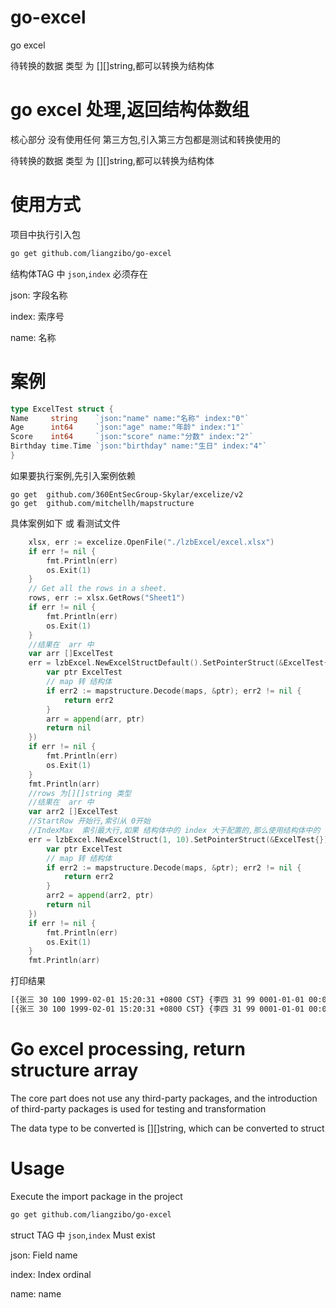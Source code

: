 # go-excel
go excel

待转换的数据 类型 为  [][]string,都可以转换为结构体

# go excel 处理,返回结构体数组
核心部分 没有使用任何 第三方包,引入第三方包都是测试和转换使用的

待转换的数据 类型 为  [][]string,都可以转换为结构体

# 使用方式
项目中执行引入包
```bash
go get github.com/liangzibo/go-excel
```
结构体TAG 中 `json`,`index` 必须存在

json: 字段名称

index: 索序号

name: 名称

# 案例
```go
type ExcelTest struct {
Name     string    `json:"name" name:"名称" index:"0"`
Age      int64     `json:"age" name:"年龄" index:"1"`
Score    int64     `json:"score" name:"分数" index:"2"`
Birthday time.Time `json:"birthday" name:"生日" index:"4"`
}
```
如果要执行案例,先引入案例依赖
```shell
go get  github.com/360EntSecGroup-Skylar/excelize/v2
go get  github.com/mitchellh/mapstructure
```
具体案例如下 或 看测试文件 

```go
	xlsx, err := excelize.OpenFile("./lzbExcel/excel.xlsx")
    if err != nil {
        fmt.Println(err)
        os.Exit(1)
    }
    // Get all the rows in a sheet.
    rows, err := xlsx.GetRows("Sheet1")
    if err != nil {
        fmt.Println(err)
        os.Exit(1)
    }
    //结果在  arr 中
    var arr []ExcelTest
    err = lzbExcel.NewExcelStructDefault().SetPointerStruct(&ExcelTest{}).RowsProcess(rows, func(maps map[string]interface{}) error {
        var ptr ExcelTest
		// map 转 结构体
        if err2 := mapstructure.Decode(maps, &ptr); err2 != nil {
            return err2
        }
        arr = append(arr, ptr)
        return nil
    })
    if err != nil {
        fmt.Println(err)
        os.Exit(1)
    }
    fmt.Println(arr)
    //rows 为[][]string 类型
    //结果在  arr 中
    var arr2 []ExcelTest
    //StartRow 开始行,索引从 0开始
    //IndexMax  索引最大行,如果 结构体中的 index 大于配置的,那么使用结构体中的
    err = lzbExcel.NewExcelStruct(1, 10).SetPointerStruct(&ExcelTest{}).RowsProcess(rows, func(maps map[string]interface{}) error {
        var ptr ExcelTest
		// map 转 结构体
        if err2 := mapstructure.Decode(maps, &ptr); err2 != nil {
            return err2
        }
        arr2 = append(arr2, ptr)
        return nil
    })
    if err != nil {
        fmt.Println(err)
        os.Exit(1)
    }
    fmt.Println(arr)
```

打印结果
```bash
[{张三 30 100 1999-02-01 15:20:31 +0800 CST} {李四 31 99 0001-01-01 00:00:00 +0000 UTC} {王五 33 0 0001-01-01 00:00:00 +0000 UTC}]
[{张三 30 100 1999-02-01 15:20:31 +0800 CST} {李四 31 99 0001-01-01 00:00:00 +0000 UTC} {王五 33 0 0001-01-01 00:00:00 +0000 UTC}]
```


# Go excel processing, return structure array
The core part does not use any third-party packages, and the introduction of third-party packages is used for testing and transformation

The data type to be converted is [][]string, which can be converted to struct


# Usage
Execute the import package in the project
```bash
go get github.com/liangzibo/go-excel
```
struct TAG 中 `json`,`index` Must exist

json: Field name

index: Index ordinal

name: name